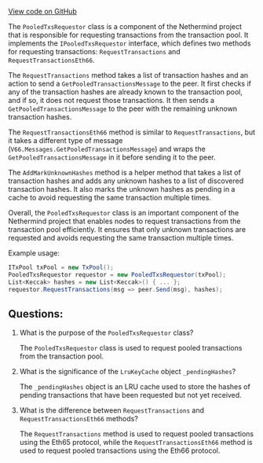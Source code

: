 [View code on GitHub](https://github.com/NethermindEth/nethermind/src/Nethermind/Nethermind.Network/P2P/Subprotocols/Eth/V65/PooledTxsRequestor.cs)

The `PooledTxsRequestor` class is a component of the Nethermind project that is responsible for requesting transactions from the transaction pool. It implements the `IPooledTxsRequestor` interface, which defines two methods for requesting transactions: `RequestTransactions` and `RequestTransactionsEth66`. 

The `RequestTransactions` method takes a list of transaction hashes and an action to send a `GetPooledTransactionsMessage` to the peer. It first checks if any of the transaction hashes are already known to the transaction pool, and if so, it does not request those transactions. It then sends a `GetPooledTransactionsMessage` to the peer with the remaining unknown transaction hashes. 

The `RequestTransactionsEth66` method is similar to `RequestTransactions`, but it takes a different type of message (`V66.Messages.GetPooledTransactionsMessage`) and wraps the `GetPooledTransactionsMessage` in it before sending it to the peer. 

The `AddMarkUnknownHashes` method is a helper method that takes a list of transaction hashes and adds any unknown hashes to a list of discovered transaction hashes. It also marks the unknown hashes as pending in a cache to avoid requesting the same transaction multiple times. 

Overall, the `PooledTxsRequestor` class is an important component of the Nethermind project that enables nodes to request transactions from the transaction pool efficiently. It ensures that only unknown transactions are requested and avoids requesting the same transaction multiple times. 

Example usage:

```csharp
ITxPool txPool = new TxPool();
PooledTxsRequestor requestor = new PooledTxsRequestor(txPool);
List<Keccak> hashes = new List<Keccak>() { ... };
requestor.RequestTransactions(msg => peer.Send(msg), hashes);
```
## Questions: 
 1. What is the purpose of the `PooledTxsRequestor` class?
    
    The `PooledTxsRequestor` class is used to request pooled transactions from the transaction pool.

2. What is the significance of the `LruKeyCache` object `_pendingHashes`?
    
    The `_pendingHashes` object is an LRU cache used to store the hashes of pending transactions that have been requested but not yet received.

3. What is the difference between `RequestTransactions` and `RequestTransactionsEth66` methods?
    
    The `RequestTransactions` method is used to request pooled transactions using the Eth65 protocol, while the `RequestTransactionsEth66` method is used to request pooled transactions using the Eth66 protocol.